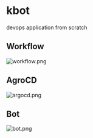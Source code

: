 # kbot
devops application from scratch

## Workflow
![workflow.png](./assets/workflow.png)

## AgroCD
![argocd.png](./assets/argocd.png)

## Bot
![bot.png](./assets/bot.png)